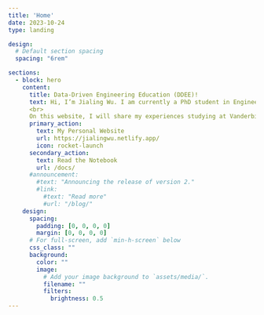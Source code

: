 ```yaml
---
title: 'Home'
date: 2023-10-24
type: landing

design:
  # Default section spacing
  spacing: "6rem"

sections:
  - block: hero
    content:
      title: Data-Driven Engineering Education (DDEE)!
      text: Hi, I’m Jialing Wu. I am currently a PhD student in Engineering Education at The Ohio State University. I earned my master’s degree from Vanderbilt University.<br>
      <br>
      On this website, I will share my experiences studying at Vanderbilt, my PhD application journey, and my study notes in the field of engineering education (Statistics, Computer Science, Computational Social Science). I hope this can help others on a similar path. For more personal information about me, please visit my personal website. 🐱 
      primary_action:
        text: My Personal Website
        url: https://jialingwu.netlify.app/
        icon: rocket-launch
      secondary_action:
        text: Read the Notebook
        url: /docs/
      #announcement:
        #text: "Announcing the release of version 2."
        #link:
          #text: "Read more"
          #url: "/blog/"
    design:
      spacing:
        padding: [0, 0, 0, 0]
        margin: [0, 0, 0, 0]
      # For full-screen, add `min-h-screen` below
      css_class: ""
      background:
        color: ""
        image:
          # Add your image background to `assets/media/`.
          filename: ""
          filters:
            brightness: 0.5
---
```

